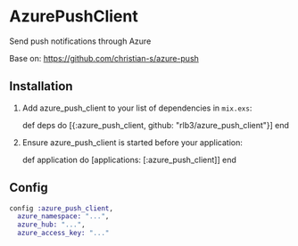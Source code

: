 # AzurePushClient

Send push notifications through Azure

Base on: https://github.com/christian-s/azure-push

## Installation

  1. Add azure_push_client to your list of dependencies in `mix.exs`:

        def deps do
          [{:azure_push_client, github: "rlb3/azure_push_client"}]
        end

  2. Ensure azure_push_client is started before your application:

        def application do
          [applications: [:azure_push_client]]
        end

## Config

``` elixir
config :azure_push_client,
  azure_namespace: "...",
  azure_hub: "...",
  azure_access_key: "..."
```
